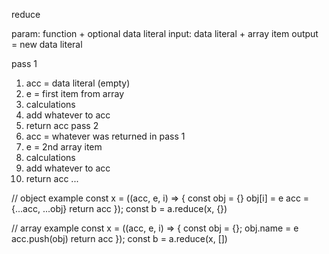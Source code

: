 reduce

param: function + optional data literal
input: data literal + array item
output = new data literal

pass 1
1. acc = data literal (empty)
2. e = first item from array
3. calculations
4. add whatever to acc
5. return acc
pass 2
1. acc = whatever was returned in pass 1
2. e = 2nd array item
3. calculations
4. add whatever to acc
5. return acc ...

// object example
const x = ((acc, e, i) => {
  const obj = {}
  obj[i] = e
  acc = {...acc, ...obj}
  return acc
});
const b = a.reduce(x, {})

// array example
const x = ((acc, e, i) => {
  const obj = {};
  obj.name = e
  acc.push(obj)
  return acc
});
const b = a.reduce(x, [])

